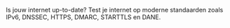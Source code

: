 Is jouw internet up-to-date? Test je internet op moderne standaarden zoals IPv6, DNSSEC, HTTPS, DMARC, STARTTLS en DANE.
